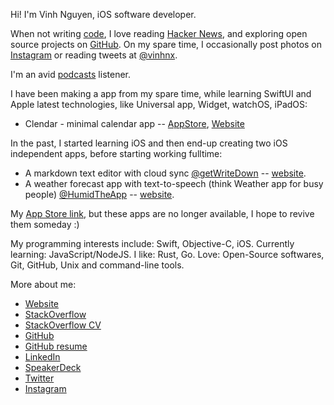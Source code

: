 Hi! I'm Vinh Nguyen, iOS software developer.

When not writing [code](https://github.com/vinhnx?tab=repositories), I love reading [Hacker News](https://news.ycombinator.com/user?id=vinhnx), and exploring open source projects on [GitHub](https://github.com/vinhnx?tab=stars). On my spare time, I occasionally post photos on [Instagram](https://instagram.com/vinhnx) or reading tweets at [@vinhnx](https://twitter.com/@vinhnx).

I'm an avid [podcasts](https://vinhnx.github.io/podcasts/) listener.

I have been making a app from my spare time, while learning SwiftUI and Apple latest technologies, like Universal app, Widget, watchOS, iPadOS:
+ Clendar - minimal calendar app -- [AppStore](https://apps.apple.com/us/app/clendar-a-calendar-app/id1548102041), [Website](https://vinhnx.github.io/clendar-site)

In the past, I started learning iOS and then end-up creating two iOS independent apps, before starting working fulltime:
+ A markdown text editor with cloud sync [@getWriteDown](https://twitter.com/getWriteDown) -- [website](http://vinhnx.github.io/writedown-site/).
+ A weather forecast app with text-to-speech (think Weather app for busy people) [@HumidTheApp](https://twitter.com/HumidTheApp) -- [website](http://vinhnx.github.io/humid-site/). 

My [App Store link](http://itunes.com/nguyenvinh), but these apps are no longer available, I hope to revive them someday :)

My programming interests include: Swift, Objective-C, iOS. Currently learning: JavaScript/NodeJS. I like: Rust, Go. Love: Open-Source softwares, Git, GitHub, Unix and command-line tools.

More about me:

+ [Website](https://vinhnx.github.io)
+ [StackOverflow](https://stackoverflow.com/users/1477298/vinh-nguyen)
+ [StackOverflow CV](https://stackoverflow.com/cv/vinh)
+ [GitHub](https://github.com/vinhnx)
+ [GitHub resume](http://resume.github.io/?vinhnx)
+ [LinkedIn](https://www.linkedin.com/in/vinhnx)
+ [SpeakerDeck](https://speakerdeck.com/vinhnx/)
+ [Twitter](https://twitter.com/@vinhnx)
+ [Instagram](https://instagram.com/vinhnx)
